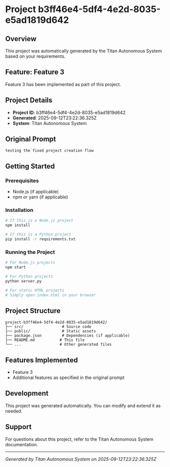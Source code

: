 # Project b3ff46e4-5df4-4e2d-8035-e5ad1819d642

## Overview
This project was automatically generated by the Titan Autonomous System based on your requirements.

## Feature: Feature 3
Feature 3 has been implemented as part of this project.

## Project Details
- **Project ID**: b3ff46e4-5df4-4e2d-8035-e5ad1819d642
- **Generated**: 2025-09-12T23:22:36.325Z
- **System**: Titan Autonomous System

## Original Prompt
```
testing the fixed project creation flow
```

## Getting Started

### Prerequisites
- Node.js (if applicable)
- npm or yarn (if applicable)

### Installation
```bash
# If this is a Node.js project
npm install

# If this is a Python project
pip install -r requirements.txt
```

### Running the Project
```bash
# For Node.js projects
npm start

# For Python projects
python server.py

# For static HTML projects
# Simply open index.html in your browser
```

## Project Structure
```
project-b3ff46e4-5df4-4e2d-8035-e5ad1819d642/
├── src/                 # Source code
├── public/              # Static assets
├── package.json         # Dependencies (if applicable)
├── README.md           # This file
└── ...                 # Other generated files
```

## Features Implemented
- Feature 3
- Additional features as specified in the original prompt

## Development
This project was generated automatically. You can modify and extend it as needed.

## Support
For questions about this project, refer to the Titan Autonomous System documentation.

---
*Generated by Titan Autonomous System on 2025-09-12T23:22:36.325Z*